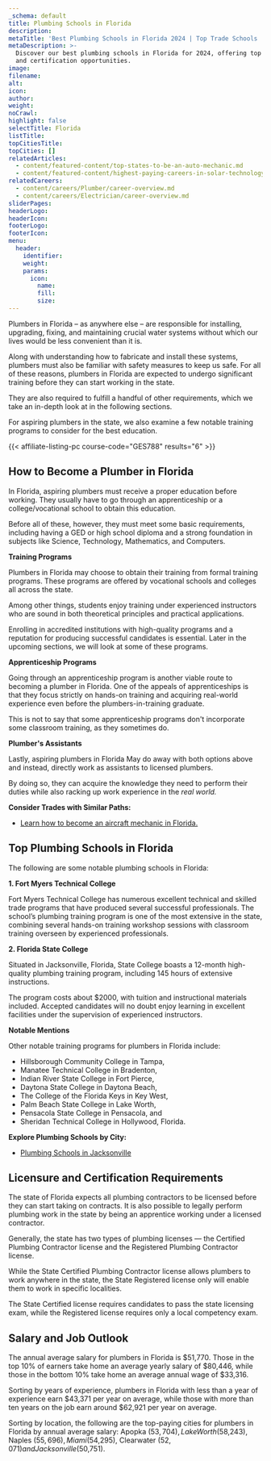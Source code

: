 ```yaml
---
_schema: default
title: Plumbing Schools in Florida
description:
metaTitle: 'Best Plumbing Schools in Florida 2024 | Top Trade Schools '
metaDescription: >-
  Discover our best plumbing schools in Florida for 2024, offering top training
  and certification opportunities.
image:
filename:
alt:
icon:
author:
weight:
noCrawl:
highlight: false
selectTitle: Florida
listTitle:
topCitiesTitle:
topCities: []
relatedArticles:
  - content/featured-content/top-states-to-be-an-auto-mechanic.md
  - content/featured-content/highest-paying-careers-in-solar-technology.md
relatedCareers:
  - content/careers/Plumber/career-overview.md
  - content/careers/Electrician/career-overview.md
sliderPages:
headerLogo:
headerIcon:
footerLogo:
footerIcon:
menu:
  header:
    identifier:
    weight:
    params:
      icon:
        name:
        fill:
        size:
---
```

Plumbers in Florida – as anywhere else – are responsible for installing, upgrading, fixing, and maintaining crucial water systems without which our lives would be less convenient than it is.

Along with understanding how to fabricate and install these systems, plumbers must also be familiar with safety measures to keep us safe. For all of these reasons, plumbers in Florida are expected to undergo significant training before they can start working in the state.

They are also required to fulfill a handful of other requirements, which we take an in-depth look at in the following sections.

For aspiring plumbers in the state, we also examine a few notable training programs to consider for the best education.

{{< affiliate-listing-pc course-code="GES788" results="6" >}}

## **How to Become a Plumber in Florida**

In Florida, aspiring plumbers must receive a proper education before working. They usually have to go through an apprenticeship or a college/vocational school to obtain this education.

Before all of these, however, they must meet some basic requirements, including having a GED or high school diploma and a strong foundation in subjects like Science, Technology, Mathematics, and Computers.

**Training Programs**

Plumbers in Florida may choose to obtain their training from formal training programs. These programs are offered by vocational schools and colleges all across the state.

Among other things, students enjoy training under experienced instructors who are sound in both theoretical principles and practical applications.

Enrolling in accredited institutions with high-quality programs and a reputation for producing successful candidates is essential. Later in the upcoming sections, we will look at some of these programs.

**Apprenticeship Programs**

Going through an apprenticeship program is another viable route to becoming a plumber in Florida. One of the appeals of apprenticeships is that they focus strictly on hands-on training and acquiring real-world experience even before the plumbers-in-training graduate.

This is not to say that some apprenticeship programs don't incorporate some classroom training, as they sometimes do.

**Plumber's Assistants**

Lastly, aspiring plumbers in Florida May do away with both options above and instead, directly work as assistants to licensed plumbers.

By doing so, they can acquire the knowledge they need to perform their duties while also racking up work experience in the *real world.*

**Consider Trades with Similar Paths:**

* [Learn how to become an aircraft mechanic in Florida.](https://toptradeschools.com/near-you/aircraft-mechanic/florida/)

## **Top Plumbing Schools in Florida**

The following are some notable plumbing schools in Florida:

**1\. Fort Myers Technical College**

Fort Myers Technical College has numerous excellent technical and skilled trade programs that have produced several successful professionals. The school’s plumbing training program is one of the most extensive in the state, combining several hands-on training workshop sessions with classroom training overseen by experienced professionals.

**2\. Florida State College**

Situated in Jacksonville, Florida, State College boasts a 12-month high-quality plumbing training program, including 145 hours of extensive instructions.

The program costs about $2000, with tuition and instructional materials included. Accepted candidates will no doubt enjoy learning in excellent facilities under the supervision of experienced instructors.

**Notable Mentions**

Other notable training programs for plumbers in Florida include:

* Hillsborough Community College in Tampa,
* Manatee Technical College in Bradenton,
* Indian River State College in Fort Pierce,
* Daytona State College in Daytona Beach,
* The College of the Florida Keys in Key West,
* Palm Beach State College in Lake Worth,
* Pensacola State College in Pensacola, and
* Sheridan Technical College in Hollywood, Florida.

**Explore Plumbing Schools by City:**

* [Plumbing Schools in Jacksonville](https://toptradeschools.com/near-you/plumber/florida/jacksonville/)

## **Licensure and Certification Requirements**

The state of Florida expects all plumbing contractors to be licensed before they can start taking on contracts. It is also possible to legally perform plumbing work in the state by being an apprentice working under a licensed contractor.

Generally, the state has two types of plumbing licenses — the Certified Plumbing Contractor license and the Registered Plumbing Contractor license.

While the State Certified Plumbing Contractor license allows plumbers to work anywhere in the state, the State Registered license only will enable them to work in specific localities.

The State Certified license requires candidates to pass the state licensing exam, while the Registered license requires only a local competency exam.

## **Salary and Job Outlook**

The annual average salary for plumbers in Florida is $51,770. Those in the top 10% of earners take home an average yearly salary of $80,446, while those in the bottom 10% take home an average annual wage of $33,316.

Sorting by years of experience, plumbers in Florida with less than a year of experience earn $43,371 per year on average, while those with more than ten years on the job earn around $62,921 per year on average.

Sorting by location, the following are the top-paying cities for plumbers in Florida by annual average salary: Apopka ($53,704), Lake Worth ($58,243), Naples ($55,696), Miami ($54,295), Clearwater ($52,071) and Jacksonville ($50,751).